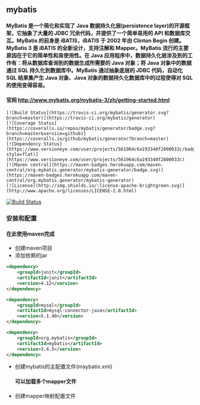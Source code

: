 

## mybatis

#### MyBatis 是一个简化和实现了 Java 数据持久化层(persistence layer)的开源框架，它抽象了大量的 JDBC 冗余代码，并提供了一个简单易用的 API 和数据库交互。MyBatis 的前身是 iBATIS，iBATIS 于 2002 年由 Clinton Begin 创建。MyBatis 3 是 iBATIS 的全新设计，支持注解和 Mapper。MyBatis 流行的主要原因在于它的简单性和易使用性。在 Java 应用程序中，数据持久化层涉及到的工作有：将从数据库查询到的数据生成所需要的 Java 对象；将 Java 对象中的数据通过 SQL 持久化到数据库中。MyBatis  通过抽象底层的 JDBC 代码，自动化 SQL 结果集产生 Java 对象、Java 对象的数据持久化数据库中的过程使得对 SQL 的使用变得容易。

#### 官网 http://www.mybatis.org/mybatis-3/zh/getting-started.html

```
[![Build Status](https://travis-ci.org/mybatis/generator.svg?branch=master)](https://travis-ci.org/mybatis/generator)
[![Coverage Status](https://coveralls.io/repos/mybatis/generator/badge.svg?branch=master&service=github)](https://coveralls.io/github/mybatis/generator?branch=master)
[![Dependency Status](https://www.versioneye.com/user/projects/561964c6a193340f2800033c/badge.svg?style=flat)](https://www.versioneye.com/user/projects/561964c6a193340f2800033c)
[![Maven central](https://maven-badges.herokuapp.com/maven-central/org.mybatis.generator/mybatis-generator/badge.svg)](https://maven-badges.herokuapp.com/maven-central/org.mybatis.generator/mybatis-generator)
[![License](http://img.shields.io/:license-apache-brightgreen.svg)](http://www.apache.org/licenses/LICENSE-2.0.html)
```

 [![Build Status](https://travis-ci.org/mybatis/generator.svg?branch=master)](https://travis-ci.org/mybatis/generator)

### 安装和配置

#### 在此使用maven完成

* 创建maven项目
* 添加依赖的jar

``` xml
<dependency>
    <groupId>junit</groupId>
    <artifactId>junit</artifactId>
    <version>4.12</version>
</dependency>

<dependency>
    <groupId>mysql</groupId>
    <artifactId>mysql-connector-java</artifactId>
    <version>5.1.40</version>
</dependency>

<dependency>
    <groupId>org.mybatis</groupId>
    <artifactId>mybatis</artifactId>
    <version>3.4.5</version>
</dependency>
```

* 创建mybatis的主配置文件(maybatis.xml)

  #### 可以加载多个mapper文件

* 创建mapper映射配置文件

  

